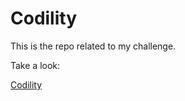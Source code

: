 # Codility

This is the repo related to my challenge.

Take a look:

[Codility](https://app.codility.com/programmers/)


